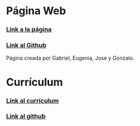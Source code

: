 # Página Web
### [Link a la página](https://gonlelo.github.io/)
### [Link al Github](https://github.com/gonlelo/gonlelo.github.io)
Página creada por Gabriel, Eugenia, Jose y Gonzalo.

# Currículum
### [Link al currículum](https://gonlelocv.github.io/)
### [Link al github](https://github.com/gonlelocv/gonlelocv.github.io)
